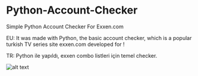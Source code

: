 # Python-Account-Checker
Simple Python Account Checker For Exxen.com

EU:
It was made with Python, the basic account checker, which is a popular turkish TV series site exxen.com developed for !

TR:
Python ile yapıldı, exxen combo listleri için temel checker.

![alt text](https://cdn.discordapp.com/attachments/1069640607993188504/1070752324361920714/image.png)
